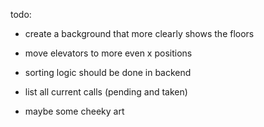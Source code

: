todo:

- create a background that more clearly shows the floors
- move elevators to more even x positions

- sorting logic should be done in backend

- list all current calls (pending and taken)
- maybe some cheeky art
